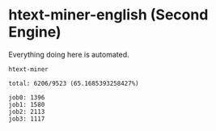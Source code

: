 # htext-miner-english (Second Engine)

Everything doing here is automated.

```
htext-miner

total: 6206/9523 (65.1685393258427%)

job0: 1396
job1: 1580
job2: 2113
job3: 1117
```